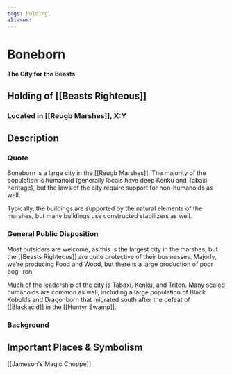 ```yaml
---
tags: holding,
aliases:
---
```

# Boneborn
#### The City for the Beasts
## Holding of [[Beasts Righteous]]
### Located in [[Reugb Marshes]], X:Y
## Description
### Quote

Boneborn is a large city in the [[Reugb Marshes]]. The majority of the population is humanoid (generally locals have deep Kenku and Tabaxi heritage), but the laws of the city require support for non-humanoids as well.

Typically, the buildings are supported by the natural elements of the marshes, but many buildings use constructed stabilizers as well.

### General Public Disposition

Most outsiders are welcome, as this is the largest city in the marshes, but the [[Beasts Righteous]] are quite protective of their businesses. Majorly, we're producing Food and Wood, but there is a large production of poor bog-iron.

Much of the leadership of the city is Tabaxi, Kenku, and Triton. Many scaled humanoids are common as well, including a large population of Black Kobolds and Dragonborn that migrated south after the defeat of [[Blackacid]] in the [[Huntyr Swamp]].

### Background
## Important Places & Symbolism

[[Jameson's Magic Choppe]]

